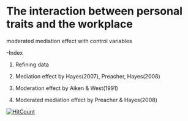 # The interaction between personal traits and the workplace

moderated mediation effect with control variables

-Index

1. Refining data

2. Mediation effect by Hayes(2007), Preacher, Hayes(2008)

3. Moderation effect by Aiken & West(1991)

4. Moderated mediation effect by Preacher & Hayes(2008)


[![HitCount](http://hits.dwyl.com/Toribam/Rscript-mod_med.svg)](http://hits.dwyl.com/Toribam/Rscript-mod_med)

